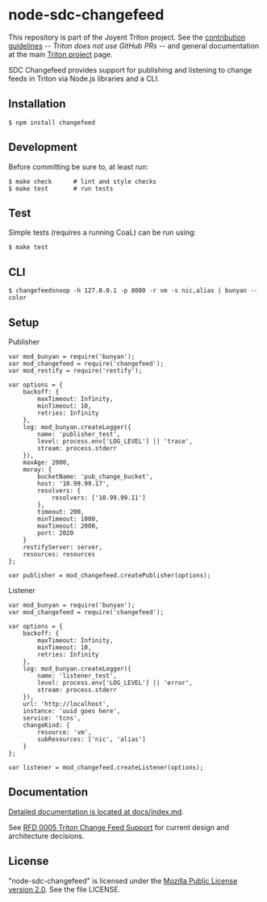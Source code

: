 <!--
    This Source Code Form is subject to the terms of the Mozilla Public
    License, v. 2.0. If a copy of the MPL was not distributed with this
    file, You can obtain one at http://mozilla.org/MPL/2.0/.
-->

<!--
    Copyright (c) 2017, Joyent, Inc.
-->

# node-sdc-changefeed

This repository is part of the Joyent Triton project. See the [contribution
guidelines](https://github.com/joyent/triton/blob/master/CONTRIBUTING.md) --
*Triton does not use GitHub PRs* -- and general documentation at the main
[Triton project](https://github.com/joyent/triton) page.

SDC Changefeed provides support for publishing and listening to change
feeds in Triton via Node.js libraries and a CLI.


## Installation

```
$ npm install changefeed
```


## Development

Before committing be sure to, at least run:

```
$ make check      # lint and style checks
$ make test       # run tests
```


## Test

Simple tests (requires a running CoaL) can be run using:

```
$ make test
```

## CLI

```
$ changefeedsnoop -h 127.0.0.1 -p 8080 -r vm -s nic,alias | bunyan --color
```

## Setup

Publisher

```
var mod_bunyan = require('bunyan');
var mod_changefeed = require('changefeed');
var mod_restify = require('restify');

var options = {
    backoff: {
        maxTimeout: Infinity,
        minTimeout: 10,
        retries: Infinity
    },
    log: mod_bunyan.createLogger({
        name: 'publisher_test',
        level: process.env['LOG_LEVEL'] || 'trace',
        stream: process.stderr
    }),
    maxAge: 2000,
    moray: {
        bucketName: 'pub_change_bucket',
        host: '10.99.99.17',
        resolvers: {
            resolvers: ['10.99.99.11']
        },
        timeout: 200,
        minTimeout: 1000,
        maxTimeout: 2000,
        port: 2020
    }
    restifyServer: server,
    resources: resources
};

var publisher = mod_changefeed.createPublisher(options);
```

Listener

```
var mod_bunyan = require('bunyan');
var mod_changefeed = require('changefeed');

var options = {
    backoff: {
        maxTimeout: Infinity,
        minTimeout: 10,
        retries: Infinity
    },
    log: mod_bunyan.createLogger({
        name: 'listener_test',
        level: process.env['LOG_LEVEL'] || 'error',
        stream: process.stderr
    }),
    url: 'http://localhost',
    instance: 'uuid goes here',
    service: 'tcns',
    changeKind: {
        resource: 'vm',
        subResources: ['nic', 'alias']
    }
};

var listener = mod_changefeed.createListener(options);
```

## Documentation

[Detailed documentation is located at docs/index.md](docs/index.md).

See [RFD 0005 Triton Change Feed Support](https://github.com/joyent/rfd/blob/master/rfd/0005/README.md)
for current design and architecture decisions.

## License

"node-sdc-changefeed" is licensed under the
[Mozilla Public License version 2.0](http://mozilla.org/MPL/2.0/).
See the file LICENSE.
